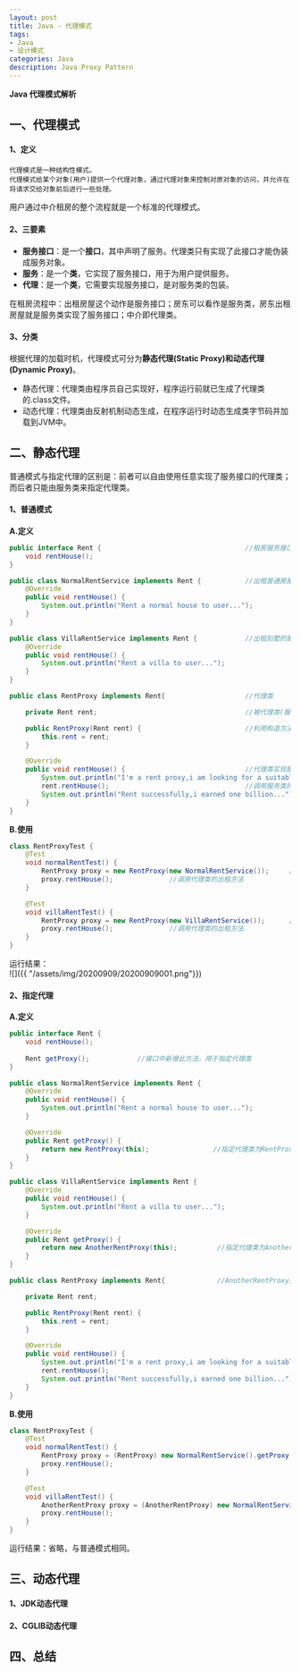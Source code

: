 ```yaml
---
layout: post
title: Java - 代理模式
tags: 
- Java
- 设计模式
categories: Java
description: Java Proxy Pattern
---  
```

**Java 代理模式解析**

<!-- more -->
## 一、代理模式
#### 1、定义
```text
代理模式是一种结构性模式。
代理模式给某个对象(用户)提供一个代理对象，通过代理对象来控制对原对象的访问，并允许在将请求交给对象前后进行一些处理。
```
用户通过中介租房的整个流程就是一个标准的代理模式。
#### 2、三要素
- **服务接口**：是一个**接口**，其中声明了服务。代理类只有实现了此接口才能伪装成服务对象。  
- **服务**：是一个**类**，它实现了服务接口，用于为用户提供服务。  
- **代理**：是一个**类**，它需要实现服务接口，是对服务类的包装。  

在租房流程中：出租房屋这个动作是服务接口；房东可以看作是服务类，房东出租房屋就是服务类实现了服务接口；中介即代理类。
#### 3、分类
根据代理的加载时机，代理模式可分为**静态代理(Static Proxy)**和动态代理**(Dynamic Proxy)**。  
- 静态代理：代理类由程序员自己实现好，程序运行前就已生成了代理类的.class文件。  
- 动态代理：代理类由反射机制动态生成，在程序运行时动态生成类字节码并加载到JVM中。  

## 二、静态代理
普通模式与指定代理的区别是：前者可以自由使用任意实现了服务接口的代理类；而后者只能由服务类来指定代理类。
#### 1、普通模式
**A.定义**
```java
public interface Rent {                                    //租房服务接口
    void rentHouse();
}
```
```java
public class NormalRentService implements Rent {           //出租普通房屋的服务类
    @Override
    public void rentHouse() {
        System.out.println("Rent a normal house to user...");
    }
}
```
```java
public class VillaRentService implements Rent {            //出租别墅的服务类
    @Override
    public void rentHouse() {
        System.out.println("Rent a villa to user...");
    }
}
```
```java
public class RentProxy implements Rent{                    //代理类

    private Rent rent;                                     //被代理类(服务类)

    public RentProxy(Rent rent) {                          //利用构造方法传入被代理的类
        this.rent = rent;
    }

    @Override
    public void rentHouse() {                              //代理类实现服务接口中的方法
        System.out.println("I'm a rent proxy,i am looking for a suitable house for user...");
        rent.rentHouse();                                  //调用服务类的出租方法(调用真实的出租方法)
        System.out.println("Rent successfully,i earned one billion...");
    }
}
```
**B.使用**
```java
class RentProxyTest {
    @Test
    void normalRentTest() {
        RentProxy proxy = new RentProxy(new NormalRentService());     //用NormalRentService类创建代理类
        proxy.rentHouse();              //调用代理类的出租方法
    }

    @Test
    void villaRentTest() {
        RentProxy proxy = new RentProxy(new VillaRentService());      //用VillaRentService类创建代理类
        proxy.rentHouse();              //调用代理类的出租方法
    }
}
```
运行结果：  
![]({{ "/assets/img/20200909/20200909001.png"}})
#### 2、指定代理
**A.定义**
```java
public interface Rent {
    void rentHouse();
    
    Rent getProxy();            //接口中新增此方法，用于指定代理类
}
```
```java
public class NormalRentService implements Rent {
    @Override
    public void rentHouse() {
        System.out.println("Rent a normal house to user...");
    }

    @Override
    public Rent getProxy() {                
        return new RentProxy(this);                //指定代理类为RentProxy
    }
}
```
```java
public class VillaRentService implements Rent {
    @Override
    public void rentHouse() {
        System.out.println("Rent a villa to user...");
    }

    @Override
    public Rent getProxy() {
        return new AnotherRentProxy(this);          //指定代理类为AnotherRentProxy
    }
}
```
```java
public class RentProxy implements Rent{             //AnotherRentProxy类与RentProxy类相似，此处省略其定义代码

    private Rent rent; 

    public RentProxy(Rent rent) { 
        this.rent = rent;
    }

    @Override
    public void rentHouse() {
        System.out.println("I'm a rent proxy,i am looking for a suitable house for user...");
        rent.rentHouse(); 
        System.out.println("Rent successfully,i earned one billion...");
    }
}
```
**B.使用**
```java
class RentProxyTest {
    @Test
    void normalRentTest() {
        RentProxy proxy = (RentProxy) new NormalRentService().getProxy();       //获取指定的代理类
        proxy.rentHouse();  
    }

    @Test
    void villaRentTest() {
        AnotherRentProxy proxy = (AnotherRentProxy) new NormalRentService().getProxy();    //获取指定的代理类
        proxy.rentHouse();
    }
}
```
运行结果：省略，与普通模式相同。
## 三、动态代理
#### 1、JDK动态代理
#### 2、CGLIB动态代理
## 四、总结